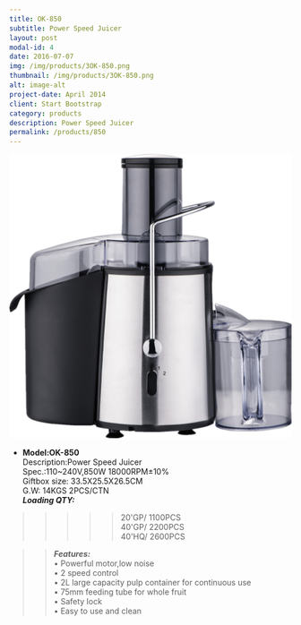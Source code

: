 ```yaml
---
title: OK-850
subtitle: Power Speed Juicer
layout: post
modal-id: 4
date: 2016-07-07
img: /img/products/3OK-850.png
thumbnail: /img/products/3OK-850.png
alt: image-alt
project-date: April 2014
client: Start Bootstrap
category: products
description: Power Speed Juicer
permalink: /products/850
---
```

<div>
<img src="/img/products/3OK-850.png"  class="img-responsive img-centered"/>
</div>

- **Model:OK-850**   
Description:Power Speed Juicer  
Spec.:110~240V,850W   18000RPM±10%  
Giftbox size: 33.5X25.5X26.5CM   
  G.W: 14KGS   2PCS/CTN    
**_Loading QTY:_**    
>>>>>20'GP/  1100PCS  
       40'GP/  2200PCS  
       40'HQ/  2600PCS     

  >> **_Features:_**  
• Powerful motor,low noise  
• 2 speed control       
• 2L large capacity pulp container for continuous use   
• 75mm feeding tube for whole fruit  
• Safety lock     
• Easy to use and clean
